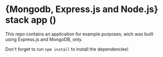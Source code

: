 # {Mongodb, Express.js and Node.js} stack app ()

This repo contains an application for example purposes, wich was built using Express.js and MongoDB, only.

Don't forget to run `npm install` to install the dependencies!